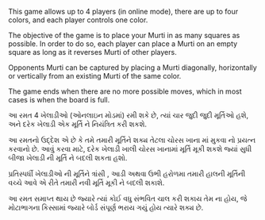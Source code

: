 This game allows up to 4 players (in online mode), there are up to four colors, and each player controls one color.

The objective of the game is to place your Murti in as many squares as possible. In order to do so, each player can place a Murti on an empty square as long as it reverses Murti of other players.

Opponents Murti can be captured by placing a Murti diagonally, horizontally or vertically from an existing Murti of the same color.

The game ends when there are no more possible moves, which in most cases is when the board is full.


આ રમત 4 ખેલાડીઓ (ઓનલાઇન મોડમાં) રમી શકે છે, ત્યાં ચાર જુદી જુદી મૂર્તિઓ હશે, અને દરેક ખેલાડી એક મૂર્તિ ને નિયંત્રિત કરી શકશે.

આ રમતનો ઉદ્દેશ એ છે કે તમે તમારી મૂર્તિને શક્ય તેટલા ચોરસ ખાના માં મુકવા નો પ્રયત્ન કરવાનો છે. આવું કરવા માટે, દરેક ખેલાડી ખાલી ચોરસ ખાનામાં  મૂર્તિ મૂકી શકશે જ્યાં સુધી બીજા ખેલાડી ની મૂર્તિ ને બદલી શકતા  હશો.

પ્રતિસ્પર્ધી ખેલાડીઓ ની  મૂર્તિને  ત્રાંસી , આડી  અથવા ઉભી હરોળમા તમારી હાલની મૂર્તિની વચ્ચે આવે એ રીતે તમારી નવી મૂર્તિ મૂકી ને બદલી શકાશે.

આ રમત સમાપ્ત થાય છે જ્યારે ત્યાં કોઈ વધુ સંભવિત ચાલ કરી શકાય તેમ ના હોય, જે મોટાભાગના કિસ્સામાં જ્યારે બોર્ડ સંપૂર્ણ ભરાય ગયું હોય ત્યારે શક્ય છે.